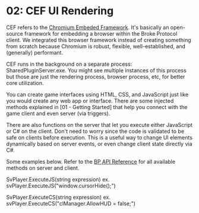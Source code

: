 # 02: CEF UI Rendering

CEF refers to the [Chromium Embeded Framework](https://en.wikipedia.org/wiki/Chromium_Embedded_Framework).
It's basically an open-source framework for embedding a browser within the Broke Protocol client. We integrated
this browser framework instead of creating something from scratch because Chromium is robust, flexible,
well-established, and (generally) performant.

CEF runs in the background on a separate process: SharedPluginServer.exe. You might see multiple instances of 
this process but those are just the rendering process, browser process, etc, for better core utilization.

You can create game interfaces using HTML, CSS, and JavaScript just like you would create any web app or
interface. There are some injected methods explained in [01 - Getting Started] that help you connect with the
game client and even server (via triggers).

There are also functions on the server that let you execute either JavaScript or C# on the client. Don't need to
worry since the code is validated to be safe on clients before execution. This is a useful way to change UI
elements dynamically based on server events, or even change client state directly via C#.

Some examples below. Refer to the [BP API Reference](https://brokeprotocol.com/api/) for all available methods on server and client.

SvPlayer.ExecuteJS(string expression)
ex. svPlayer.ExecuteJS("window.cursorHide();")

SvPlayer.ExecuteCS(string expression)
ex. svPlayer.ExecuteCS("clManager.AllowHUD = false;")
